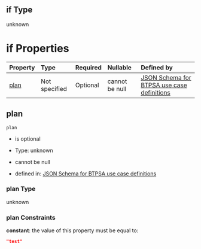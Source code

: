 ## if Type

unknown

# if Properties

| Property      | Type          | Required | Nullable       | Defined by                                                                                                                                                                                                                                  |
| :------------ | :------------ | :------- | :------------- | :------------------------------------------------------------------------------------------------------------------------------------------------------------------------------------------------------------------------------------------ |
| [plan](#plan) | Not specified | Optional | cannot be null | [JSON Schema for BTPSA use case definitions](btpsa-usecase-properties-services-items-allof-2-then-allof-32-then-allof-2-if-properties-plan.md "undefined#/properties/services/items/allOf/2/then/allOf/32/then/allOf/2/if/properties/plan") |

## plan



`plan`

*   is optional

*   Type: unknown

*   cannot be null

*   defined in: [JSON Schema for BTPSA use case definitions](btpsa-usecase-properties-services-items-allof-2-then-allof-32-then-allof-2-if-properties-plan.md "undefined#/properties/services/items/allOf/2/then/allOf/32/then/allOf/2/if/properties/plan")

### plan Type

unknown

### plan Constraints

**constant**: the value of this property must be equal to:

```json
"test"
```
